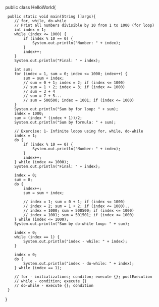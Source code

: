 public class HelloWorld{

     public static void main(String []args){
        // for, while, do-while
        // Print all numbers divisible by 10 from 1 to 1000 (for loop)
        int index = 1;
        while (index <= 1000) {
            if (index % 10 == 0) {
                System.out.println("Number: " + index);
            }
            index++;
        }
        System.out.println("Final: " + index);
        
        int sum;
        for (index = 1, sum = 0; index <= 1000; index++) {
            sum = sum + index;
            // sum = 0 + 1; index = 2; if (index <= 1000)
            // sum = 1 + 2; index = 3; if (index <= 1000)
            // sum = 3 + 4
            // sum = 7 + 5...
            // sum = 500500; index = 1001; if (index <= 1000)
        }
        System.out.println("Sum by for loop: " + sum);
        index = 1000;
        sum = (index * (index + 1))/2;
        System.out.println("Sum by formula: " + sum);
        
        // Exercise: 1- Infinite loops using for, while, do-while
        index = 1;
        do {
            if (index % 10 == 0) {
                System.out.println("Number: " + index);
            }
            index++;
        } while (index <= 1000);
        System.out.println("Final: " + index);
        
        index = 0;
        sum = 0;
        do {
            index++;
            sum = sum + index;
            
            // index = 1; sum = 0 + 1; if (index <= 1000)
            // index = 2; sum = 1 + 2; if (index <= 1000)..
            // index = 1000; sum = 500500; if (index <= 1000)
            // index = 1001; sum = 501501; if (index <= 1000)
        } while (index <= 1000);
        System.out.println("Sum by do-while loop: " + sum);
        
        index = 0;
        while (index == 1) {
            System.out.println("index - while: " + index);
        }
        
        index = 0;
        do {
            System.out.println("index - do-while: " + index);
        } while (index == 1);
        
        // for - initializations; conditon; execute {}; postExecution
        // while - condition; execute {}
        // do-while - execute {}; condition
     }
}

